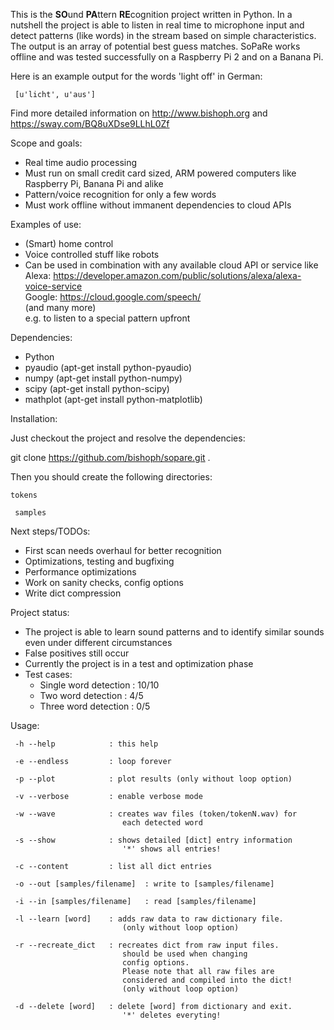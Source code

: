 This is the **SO**und **PA**ttern **RE**cognition project written in Python.
In a nutshell the project is able to listen in real time to microphone input
and detect patterns (like words) in the stream based on simple characteristics.
The output is an array of potential best guess matches. SoPaRe works offline
and was tested successfully on a Raspberry Pi 2 and on a Banana Pi. 


Here is an example output for the words 'light off' in German:

```
 [u'licht', u'aus']

```

Find more detailed information on http://www.bishoph.org and https://sway.com/BQ8uXDse9LLhL0Zf


Scope and goals:
 
  * Real time audio processing
  * Must run on small credit card sized, ARM powered computers like Raspberry Pi, Banana Pi and alike
  * Pattern/voice recognition for only a few words
  * Must work offline without immanent dependencies to cloud APIs


Examples of use:

  * (Smart) home control
  * Voice controlled stuff like robots
  * Can be used in combination with any available cloud API or service like
     Alexa: https://developer.amazon.com/public/solutions/alexa/alexa-voice-service  
     Google: https://cloud.google.com/speech/  
     (and many more)  
     e.g. to listen to a special pattern upfront
  

Dependencies:

  * Python
  * pyaudio (apt-get install python-pyaudio)
  * numpy (apt-get install python-numpy)
  * scipy (apt-get install python-scipy)
  * mathplot (apt-get install python-matplotlib)

  
Installation:

 Just checkout the project and resolve the dependencies:

 git clone https://github.com/bishoph/sopare.git .

 Then you should create the following directories:

`
 tokens
`

` 
 samples
`

Next steps/TODOs:

  * First scan needs overhaul for better recognition
  * Optimizations, testing and bugfixing
  * Performance optimizations
  * Work on sanity checks, config options
  * Write dict compression 

Project status:

  * The project is able to learn sound patterns and to identify similar sounds even under different circumstances
  * False positives still occur
  * Currently the project is in a test and optimization phase
  * Test cases:
    * Single word detection : 10/10
    * Two word detection    : 4/5
    * Three word detection  : 0/5


Usage:

```
 -h --help            : this help

 -e --endless         : loop forever

 -p --plot            : plot results (only without loop option)

 -v --verbose         : enable verbose mode

 -w --wave            : creates wav files (token/tokenN.wav) for
                         each detected word

 -s --show            : shows detailed [dict] entry information
                         '*' shows all entries!

 -c --content         : list all dict entries

 -o --out [samples/filename]  : write to [samples/filename]

 -i --in [samples/filename]   : read [samples/filename]

 -l --learn [word]    : adds raw data to raw dictionary file.
                         (only without loop option)

 -r --recreate_dict   : recreates dict from raw input files.
                         should be used when changing
                         config options.
                         Please note that all raw files are
                         considered and compiled into the dict!
                         (only without loop option)

 -d --delete [word]   : delete [word] from dictionary and exit.
                         '*' deletes everyting!
```
